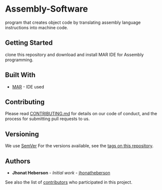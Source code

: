 # Assembly-Software

program that creates object code by translating assembly language instructions into machine code.

## Getting Started

clone this repository and download and install MAR IDE for Assembly programming.


## Built With

* [MAR](https://courses.missouristate.edu/KenVollmar/MARS/) - IDE used


## Contributing

Please read [CONTRIBUTING.md](https://github.com/jhonatheberson/Assembly-Software/blob/master/CONTRIBUTING.md) for details on our code of conduct, and the process for submitting pull requests to us.

## Versioning

We use [SemVer](http://semver.org/) For the versions available, see the [tags on this repository](https://github.com/jhonatheberson/Assembly-Software/tags).

## Authors

* **Jhonat Heberson** - *Initial work* - [jhonatheberson](https://github.com/jhonatheberson/)

See also the list of [contributors](https://github.com/jhonatheberson/Assembly-Software/contributors) who participated in this project.




